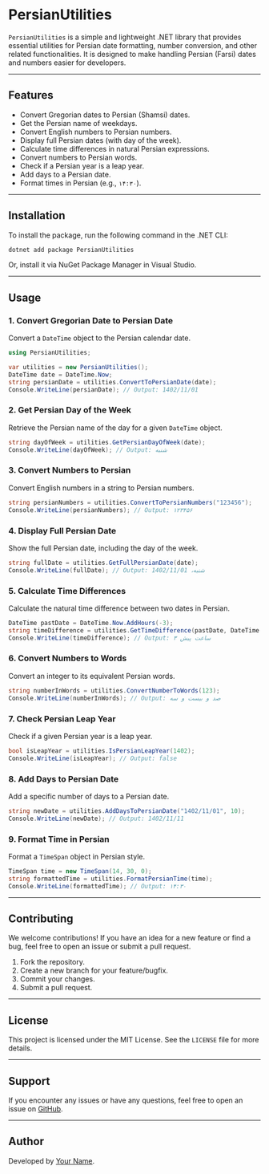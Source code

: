 # PersianUtilities

`PersianUtilities` is a simple and lightweight .NET library that provides essential utilities for Persian date formatting, number conversion, and other related functionalities. It is designed to make handling Persian (Farsi) dates and numbers easier for developers.

---

## Features

- Convert Gregorian dates to Persian (Shamsi) dates.
- Get the Persian name of weekdays.
- Convert English numbers to Persian numbers.
- Display full Persian dates (with day of the week).
- Calculate time differences in natural Persian expressions.
- Convert numbers to Persian words.
- Check if a Persian year is a leap year.
- Add days to a Persian date.
- Format times in Persian (e.g., `۱۴:۳۰`).

---

## Installation

To install the package, run the following command in the .NET CLI:

```bash
dotnet add package PersianUtilities
```

Or, install it via NuGet Package Manager in Visual Studio.

---

## Usage

### 1. Convert Gregorian Date to Persian Date
Convert a `DateTime` object to the Persian calendar date.

```csharp
using PersianUtilities;

var utilities = new PersianUtilities();
DateTime date = DateTime.Now;
string persianDate = utilities.ConvertToPersianDate(date);
Console.WriteLine(persianDate); // Output: 1402/11/01
```

### 2. Get Persian Day of the Week
Retrieve the Persian name of the day for a given `DateTime` object.

```csharp
string dayOfWeek = utilities.GetPersianDayOfWeek(date);
Console.WriteLine(dayOfWeek); // Output: شنبه
```

### 3. Convert Numbers to Persian
Convert English numbers in a string to Persian numbers.

```csharp
string persianNumbers = utilities.ConvertToPersianNumbers("123456");
Console.WriteLine(persianNumbers); // Output: ۱۲۳۴۵۶
```

### 4. Display Full Persian Date
Show the full Persian date, including the day of the week.

```csharp
string fullDate = utilities.GetFullPersianDate(date);
Console.WriteLine(fullDate); // Output: شنبه، 1402/11/01
```

### 5. Calculate Time Differences
Calculate the natural time difference between two dates in Persian.

```csharp
DateTime pastDate = DateTime.Now.AddHours(-3);
string timeDifference = utilities.GetTimeDifference(pastDate, DateTime.Now);
Console.WriteLine(timeDifference); // Output: ۳ ساعت پیش
```

### 6. Convert Numbers to Words
Convert an integer to its equivalent Persian words.

```csharp
string numberInWords = utilities.ConvertNumberToWords(123);
Console.WriteLine(numberInWords); // Output: صد و بیست و سه
```

### 7. Check Persian Leap Year
Check if a given Persian year is a leap year.

```csharp
bool isLeapYear = utilities.IsPersianLeapYear(1402);
Console.WriteLine(isLeapYear); // Output: false
```

### 8. Add Days to Persian Date
Add a specific number of days to a Persian date.

```csharp
string newDate = utilities.AddDaysToPersianDate("1402/11/01", 10);
Console.WriteLine(newDate); // Output: 1402/11/11
```

### 9. Format Time in Persian
Format a `TimeSpan` object in Persian style.

```csharp
TimeSpan time = new TimeSpan(14, 30, 0);
string formattedTime = utilities.FormatPersianTime(time);
Console.WriteLine(formattedTime); // Output: ۱۴:۳۰
```

---

## Contributing
We welcome contributions! If you have an idea for a new feature or find a bug, feel free to open an issue or submit a pull request.

1. Fork the repository.
2. Create a new branch for your feature/bugfix.
3. Commit your changes.
4. Submit a pull request.

---

## License
This project is licensed under the MIT License. See the `LICENSE` file for more details.

---

## Support
If you encounter any issues or have any questions, feel free to open an issue on [GitHub](https://github.com/Merkousha/PersianUtilities).

---

## Author
Developed by [Your Name](https://github.com/Merkousha).
